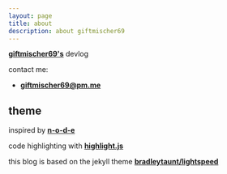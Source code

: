 ```yaml
---
layout: page
title: about
description: about giftmischer69
---
```


[**giftmischer69's**](https://github.com/giftmischer69) devlog

contact me:
- [**giftmischer69@pm.me**](mailto:giftmischer69@pm.me)


## theme

inspired by [**n-o-d-e**](https://n-o-d-e.net/)

code highlighting with [**highlight.js**](https://highlightjs.org/)

this blog is based on the jekyll theme [**bradleytaunt/lightspeed**](https://github.com/bradleytaunt/lightspeed)
